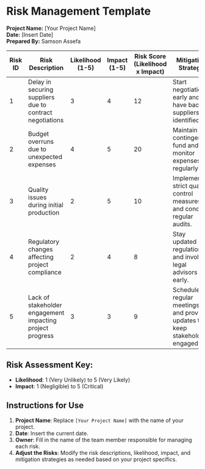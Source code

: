 # Risk Management Template

**Project Name:** [Your Project Name]  
**Date:** [Insert Date]  
**Prepared By:** Samson Assefa  

| **Risk ID** | **Risk Description**                                      | **Likelihood (1-5)** | **Impact (1-5)** | **Risk Score (Likelihood x Impact)** | **Mitigation Strategy**                                 | **Owner**    | **Status**    |
|-------------|-----------------------------------------------------------|----------------------|------------------|----------------------------------------|--------------------------------------------------------|--------------|---------------|
| 1           | Delay in securing suppliers due to contract negotiations  | 3                    | 4                | 12                                     | Start negotiations early and have backup suppliers identified. | Samson       | Open          |
| 2           | Budget overruns due to unexpected expenses                | 4                    | 5                | 20                                     | Maintain a contingency fund and monitor expenses regularly. | [Team Member]| Open          |
| 3           | Quality issues during initial production                   | 2                    | 5                | 10                                     | Implement strict quality control measures and conduct regular audits. | [Team Member]| Open          |
| 4           | Regulatory changes affecting project compliance            | 2                    | 4                | 8                                      | Stay updated on regulations and involve legal advisors early. | [Team Member]| Open          |
| 5           | Lack of stakeholder engagement impacting project progress  | 3                    | 3                | 9                                      | Schedule regular meetings and provide updates to keep stakeholders engaged. | Samson       | Open          |

## Risk Assessment Key:
- **Likelihood**: 1 (Very Unlikely) to 5 (Very Likely)
- **Impact**: 1 (Negligible) to 5 (Critical)

## Instructions for Use
1. **Project Name**: Replace `[Your Project Name]` with the name of your project.
2. **Date**: Insert the current date.
3. **Owner**: Fill in the name of the team member responsible for managing each risk.
4. **Adjust the Risks**: Modify the risk descriptions, likelihood, impact, and mitigation strategies as needed based on your project specifics.
